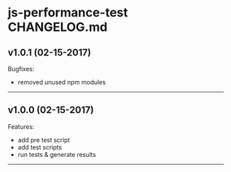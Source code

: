# js-performance-test CHANGELOG.md

## v1.0.1 (02-15-2017)

Bugfixes:
- removed unused npm modules

---
## v1.0.0 (02-15-2017)

Features:
- add pre test script
- add test scripts
- run tests & generate results

---